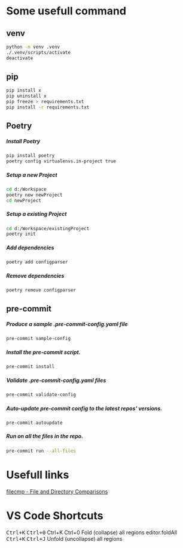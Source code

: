 # Some usefull command

## venv

```bash
python -m venv .venv
./.venv/scripts/activate
deactivate
```

## pip

```bash
pip install x
pip uninstall x
pip freeze > requirements.txt
pip install -r requirements.txt
```

## Poetry

##### Install Poetry

```bash
pip install poetry
poetry config virtualenvs.in-project true
```

##### Setup a new Project

```bash
cd d:/Workspace
poetry new newProject
cd newProject
```

##### Setup a existing Project

```bash
cd d:/Workspace/existingProject
poetry init
```

##### Add dependencies

```bash
poetry add configparser
```

##### Remove dependencies

```bash
poetry remove configparser
```

## pre-commit

##### Produce a sample .pre-commit-config.yaml file

```bash
pre-commit sample-config
```

##### Install the pre-commit script.

```bash
pre-commit install
```

##### Validate .pre-commit-config.yaml files

```bash
pre-commit validate-config
```

##### Auto-update pre-commit config to the latest repos' versions.

```bash
pre-commit autoupdate
```

##### Run on all the files in the repo.

```bash
pre-commit run --all-files
```

# Usefull links

[filecmp - File and Directory Comparisons](https://docs.python.org/3/library/filecmp.html#module-filecmp)

# VS Code Shortcuts

<kbd>Ctrl+K</kbd> <kbd>Ctrl+0</kbd> Ctrl+K Ctrl+0   Fold (collapse) all regions editor.foldAll
<kbd>Ctrl+K</kbd> <kbd>Ctrl+J</kbd> Unfold (uncollapse) all regions
